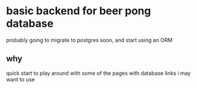 # basic backend for beer pong database

probably going to migrate to postgres soon, and start using an ORM

## why

quick start to play around with some of the pages with database links i may want to use
